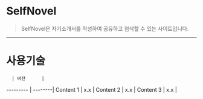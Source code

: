 # SelfNovel
>SelfNovel은 자기소개서를 작성하여 공유하고 첨삭할 수 있는 사이트입니다.
---
# 사용기술
      | 버전      |
--------- | --------|
Content 1 | x.x     |
Content 2 | x.x     |
Content 3 | x.x     |
